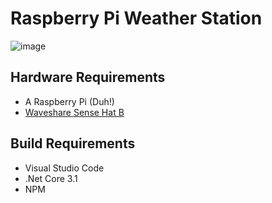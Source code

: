 # Raspberry Pi Weather Station

![image](https://user-images.githubusercontent.com/1421394/88610377-15335900-d04c-11ea-875a-dffe60f96be4.png)

## Hardware Requirements

- A Raspberry Pi (Duh!)
- [Waveshare Sense Hat B](https://www.waveshare.com/sense-hat-b.htm)

## Build Requirements
- Visual Studio Code
- .Net Core 3.1
- NPM